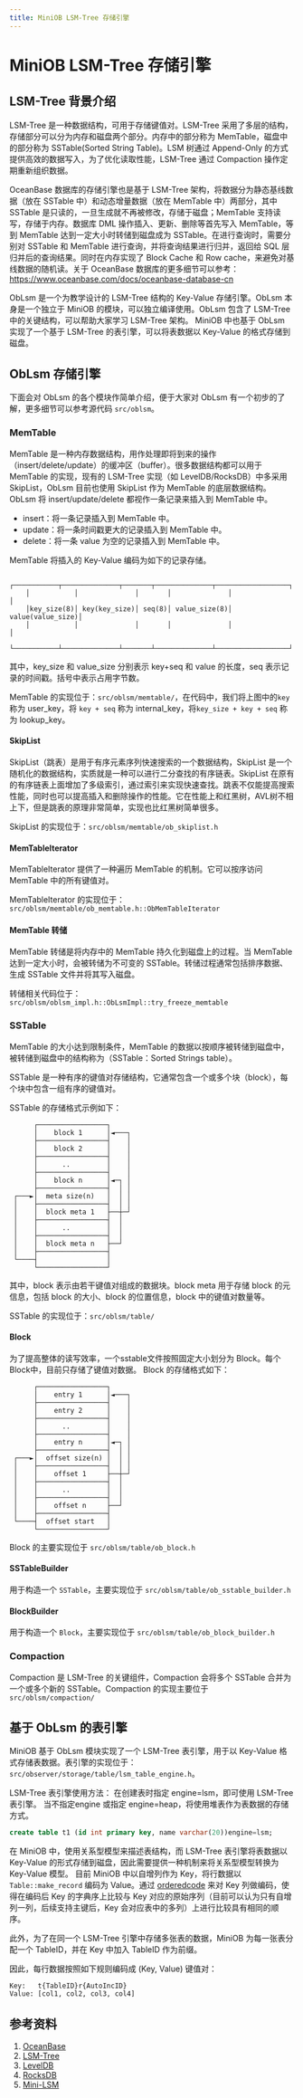 ```yaml
---
title: MiniOB LSM-Tree 存储引擎
---
```


# MiniOB LSM-Tree 存储引擎

## LSM-Tree 背景介绍
LSM-Tree 是一种数据结构，可用于存储键值对。LSM-Tree 采用了多层的结构，存储部分可以分为内存和磁盘两个部分。内存中的部分称为 MemTable，磁盘中的部分称为 SSTable(Sorted String Table)。LSM 树通过 Append-Only 的方式提供高效的数据写入，为了优化读取性能，LSM-Tree 通过 Compaction 操作定期重新组织数据。

OceanBase 数据库的存储引擎也是基于 LSM-Tree 架构，将数据分为静态基线数据（放在 SSTable 中）和动态增量数据（放在 MemTable 中）两部分，其中 SSTable 是只读的，一旦生成就不再被修改，存储于磁盘；MemTable 支持读写，存储于内存。数据库 DML 操作插入、更新、删除等首先写入 MemTable，等到 MemTable 达到一定大小时转储到磁盘成为 SSTable。在进行查询时，需要分别对 SSTable 和 MemTable 进行查询，并将查询结果进行归并，返回给 SQL 层归并后的查询结果。同时在内存实现了 Block Cache 和 Row cache，来避免对基线数据的随机读。关于 OceanBase 数据库的更多细节可以参考：https://www.oceanbase.com/docs/oceanbase-database-cn

ObLsm 是一个为教学设计的 LSM-Tree 结构的 Key-Value 存储引擎。ObLsm 本身是一个独立于 MiniOB 的模块，可以独立编译使用。ObLsm 包含了 LSM-Tree 中的关键结构，可以帮助大家学习 LSM-Tree 架构。
MiniOB 中也基于 ObLsm 实现了一个基于 LSM-Tree 的表引擎，可以将表数据以 Key-Value 的格式存储到磁盘。

## ObLsm 存储引擎

下面会对 ObLsm 的各个模块作简单介绍，便于大家对 ObLsm 有一个初步的了解，更多细节可以参考源代码 `src/oblsm`。

### MemTable
MemTable 是一种内存数据结构，用作处理即将到来的操作（insert/delete/update）的缓冲区（buffer）。很多数据结构都可以用于 MemTable 的实现，现有的 LSM-Tree 实现（如 LevelDB/RocksDB）中多采用 SkipList，ObLsm 目前也使用 SkipList 作为 MemTable 的底层数据结构。ObLsm 将 insert/update/delete 都视作一条记录来插入到 MemTable 中。

* insert：将一条记录插入到 MemTable 中。
* update：将一条时间戳更大的记录插入到 MemTable 中。
* delete：将一条 value 为空的记录插入到 MemTable 中。

MemTable 将插入的 Key-Value 编码为如下的记录存储。
```
    ┌───────────┬──────────────┬───────┬──────────────┬──────────────────┐
    │           │              │       │              │                  │
    │key_size(8)│ key(key_size)│ seq(8)│ value_size(8)│ value(value_size)│
    │           │              │       │              │                  │
    └───────────┴──────────────┴───────┴──────────────┴──────────────────┘

```

其中，key_size 和 value_size 分别表示 key+seq 和 value 的长度，seq 表示记录的时间戳。括号中表示占用字节数。

MemTable 的实现位于：`src/oblsm/memtable/`，在代码中，我们将上图中的`key` 称为 user_key，将 `key + seq` 称为 internal_key，将`key_size + key + seq` 称为 lookup_key。

#### SkipList
SkipList（跳表）是用于有序元素序列快速搜索的一个数据结构，SkipList 是一个随机化的数据结构，实质就是一种可以进行二分查找的有序链表。SkipList 在原有的有序链表上面增加了多级索引，通过索引来实现快速查找。跳表不仅能提高搜索性能，同时也可以提高插入和删除操作的性能。它在性能上和红黑树，AVL树不相上下，但是跳表的原理非常简单，实现也比红黑树简单很多。

SkipList 的实现位于：`src/oblsm/memtable/ob_skiplist.h`

#### MemTableIterator
MemTableIterator 提供了一种遍历 MemTable 的机制。它可以按序访问 MemTable 中的所有键值对。

MemTableIterator 的实现位于：`src/oblsm/memtable/ob_memtable.h::ObMemTableIterator`

#### MemTable 转储
MemTable 转储是将内存中的 MemTable 持久化到磁盘上的过程。当 MemTable 达到一定大小时，会被转储为不可变的 SSTable。转储过程通常包括排序数据、生成 SSTable 文件并将其写入磁盘。

转储相关代码位于：`src/oblsm/oblsm_impl.h::ObLsmImpl::try_freeze_memtable`

### SSTable
MemTable 的大小达到限制条件，MemTable 的数据以按顺序被转储到磁盘中，被转储到磁盘中的结构称为（SSTable：Sorted Strings table）。

SSTable 是一种有序的键值对存储结构，它通常包含一个或多个块（block），每个块中包含一组有序的键值对。

SSTable 的存储格式示例如下：
```
      ┌─────────────────┐
      │    block 1      │◄───┐
      ├─────────────────┤    │
      │    block 2      │    │
      ├─────────────────┤    │
      │      ..         │    │
      ├─────────────────┤    │
      │    block n      │◄─┐ │
      ├─────────────────┤  │ │
 ┌───►│  meta size(n)   │  │ │
 │    ├─────────────────┤  │ │
 │    │  block meta 1   ├──┼─┘
 │    ├─────────────────┤  │
 │    │      ..         │  │
 │    ├─────────────────┤  │
 │    │  block meta n   ├──┘
 │    ├─────────────────┤
 └────┤                 │
      └─────────────────┘
```

其中，block 表示由若干键值对组成的数据块。block meta 用于存储 block 的元信息，包括 block 的大小、block 的位置信息，block 中的键值对数量等。

SSTable 的实现位于：`src/oblsm/table/`

#### Block
为了提高整体的读写效率，一个sstable文件按照固定大小划分为 Block。每个Block中，目前只存储了键值对数据。
Block 的存储格式如下：
```
      ┌─────────────────┐
      │    entry 1      │◄───┐
      ├─────────────────┤    │
      │    entry 2      │    │
      ├─────────────────┤    │
      │      ..         │    │
      ├─────────────────┤    │
      │    entry n      │◄─┐ │
      ├─────────────────┤  │ │
 ┌───►│  offset size(n) │  │ │
 │    ├─────────────────┤  │ │
 │    │    offset 1     ├──┼─┘
 │    ├─────────────────┤  │
 │    │      ..         │  │
 │    ├─────────────────┤  │
 │    │    offset n     ├──┘
 │    ├─────────────────┤
 └────┤  offset start   │
      └─────────────────┘
```

Block 的主要实现位于 `src/oblsm/table/ob_block.h`

#### SSTableBuilder
用于构造一个 `SSTable`，主要实现位于 `src/oblsm/table/ob_sstable_builder.h`
#### BlockBuilder
用于构造一个 `Block`，主要实现位于 `src/oblsm/table/ob_block_builder.h`

### Compaction
Compaction 是 LSM-Tree 的关键组件，Compaction 会将多个 SSTable 合并为一个或多个新的 SSTable。Compaction 的实现主要位于 `src/oblsm/compaction/`

## 基于 ObLsm 的表引擎
MiniOB 基于 ObLsm 模块实现了一个 LSM-Tree 表引擎，用于以 Key-Value 格式存储表数据。表引擎的实现位于：`src/observer/storage/table/lsm_table_engine.h`。

LSM-Tree 表引擎使用方法：
在创建表时指定 engine=lsm，即可使用 LSM-Tree 表引擎。
当不指定engine 或指定 engine=heap，将使用堆表作为表数据的存储方式。

```sql
create table t1 (id int primary key, name varchar(20))engine=lsm;
```

在 MiniOB 中，使用关系型模型来描述表结构，而 LSM-Tree 表引擎将表数据以 Key-Value 的形式存储到磁盘，因此需要提供一种机制来将关系型模型转换为 Key-Value 模型。
目前 MiniOB 中以自增列作为 Key，将行数据以 `Table::make_record` 编码为 Value。通过 [orderedcode](https://github.com/google/orderedcode) 来对 Key 列做编码，使得在编码后 Key 的字典序上比较与 Key 对应的原始序列（目前可以认为只有自增列一列，后续支持主键后，Key 会对应表中的多列）上进行比较具有相同的顺序。

此外，为了在同一个 LSM-Tree 引擎中存储多张表的数据，MiniOB 为每一张表分配一个 TableID，并在 Key 中加入 TableID 作为前缀。

因此，每行数据按照如下规则编码成 (Key, Value) 键值对：

```
Key:   t{TableID}r{AutoIncID}
Value: [col1, col2, col3, col4]
```

## 参考资料

1. [OceanBase](https://www.oceanbase.com/docs/oceanbase-database-cn)
2. [LSM-Tree](https://www.cs.umb.edu/~poneil/lsmtree.pdf)
3. [LevelDB](https://github.com/google/leveldb)
4. [RocksDB](https://github.com/facebook/rocksdb/wiki)
5. [Mini-LSM](https://skyzh.github.io/mini-lsm/)